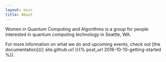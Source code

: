 ```yaml
---
layout: misc
title: About
---
```


Women in Quantum Computing and Algorithms is a group for people interested in quantum computing technology in Seattle, WA. 

For more information on what we do and upcoming events, check out [the documentation]({{ site.github.url }}{% post_url 2016-10-10-getting-started %}).

